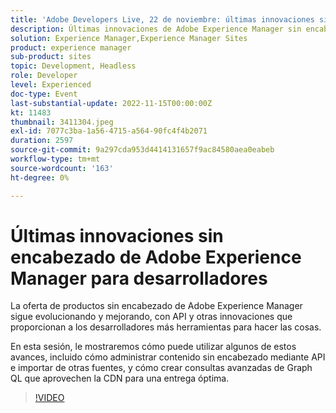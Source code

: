 ```yaml
---
title: 'Adobe Developers Live, 22 de noviembre: últimas innovaciones sin encabezado de Adobe Experience Manager para desarrolladores'
description: Últimas innovaciones de Adobe Experience Manager sin encabezado para desarrolladoresLa oferta de productos sin encabezado de Adobe Experience Manager sigue evolucionando y mejorando, con API y otras innovaciones que proporcionan a los desarrolladores más herramientas para realizar tareas.En esta sesión, mostraremos cómo puede utilizar algunos de estos avances, incluido cómo administrar contenido sin encabezado mediante API e importar desde otras fuentes, y cómo crear consultas avanzadas de Graph QL que aprovechen la CDN para una entrega óptima.
solution: Experience Manager,Experience Manager Sites
product: experience manager
sub-product: sites
topic: Development, Headless
role: Developer
level: Experienced
doc-type: Event
last-substantial-update: 2022-11-15T00:00:00Z
kt: 11483
thumbnail: 3411304.jpeg
exl-id: 7077c3ba-1a56-4715-a564-90fc4f4b2071
duration: 2597
source-git-commit: 9a297cda953d4414131657f9ac84580aea0eabeb
workflow-type: tm+mt
source-wordcount: '163'
ht-degree: 0%

---
```


# Últimas innovaciones sin encabezado de Adobe Experience Manager para desarrolladores

La oferta de productos sin encabezado de Adobe Experience Manager sigue evolucionando y mejorando, con API y otras innovaciones que proporcionan a los desarrolladores más herramientas para hacer las cosas.

En esta sesión, le mostraremos cómo puede utilizar algunos de estos avances, incluido cómo administrar contenido sin encabezado mediante API e importar de otras fuentes, y cómo crear consultas avanzadas de Graph QL que aprovechen la CDN para una entrega óptima.

>[!VIDEO](https://video.tv.adobe.com/v/3411304/?quality=12&learn=on)
